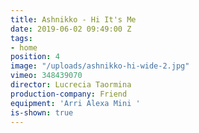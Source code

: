 ```yaml
---
title: Ashnikko - Hi It's Me
date: 2019-06-02 09:49:00 Z
tags:
- home
position: 4
image: "/uploads/ashnikko-hi-wide-2.jpg"
vimeo: 348439070
director: Lucrecia Taormina
production-company: Friend
equipment: 'Arri Alexa Mini '
is-shown: true
---
```


